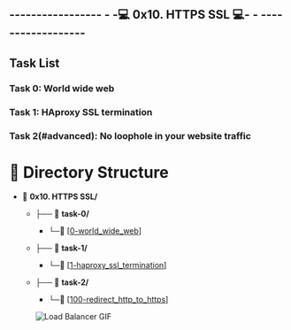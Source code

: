 ## ----------------- - -💻 0x10. HTTPS SSL 💻- - ------------------

## Task List

### Task 0: World wide web

### Task 1: HAproxy SSL termination

### Task 2(#advanced): No loophole in your website traffic

# 📁 Directory Structure

- 📂 **0x10. HTTPS SSL/**
  - ├── 📂 **task-0/**
    - └─🔐 [[0-world_wide_web](https://github.com/HichamLuffy/alx-system_engineering-devops/blob/master/0x0F-load_balancer/0-custom_http_response_header)]
  - ├── 📂 **task-1/**
    - └─🔑 [[1-haproxy_ssl_termination](https://github.com/HichamLuffy/alx-system_engineering-devops/blob/master/0x0F-load_balancer/1-install_load_balancer)]
  - ├── 📂 **task-2/**
    - └─📧 [[100-redirect_http_to_https](https://github.com/HichamLuffy/alx-system_engineering-devops/blob/master/0x0F-load_balancer/2-puppet_custom_http_response_header.pp)]


    ![Load Balancer GIF](https://media.giphy.com/media/52qtwCtj9OLTi/giphy.gif)